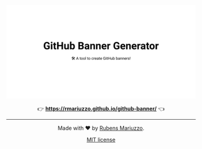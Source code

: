 [![GitHub Banner Generator – Generate a GitHub banner for your repo!](banner.svg)](https://rmariuzzo.github.io/github-banner/)

<div align=center>

:point_right: **https://rmariuzzo.github.io/github-banner/** :point_left:

---

Made with :heart: by [Rubens Mariuzzo](https://github.com/rmariuzzo).

[MIT license](LICENSE)

</div>
